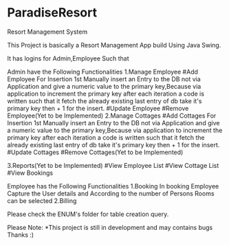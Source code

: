 # ParadiseResort
Resort Management System

This Project is basically a Resort Management App build Using Java Swing.

It has logins for Admin,Employee Such that

Admin have the Following Functionalities
1.Manage Employee
  #Add Employee
     For Insertion 1st Manually insert an Entry to the DB not via Application and give a numeric value to the primary key,Because via application to increment the
     primary key after each iteration a code is written such that it fetch the already existing last entry of db take it's primary key then + 1 for the insert.
  #Update Employee
  #Remove Employee(Yet to be Implemented)
2.Manage Cottages
  #Add Cottages
     For Insertion 1st Manually insert an Entry to the DB not via Application and give a numeric value to the primary key,Because via application to increment the
     primary key after each iteration a code is written such that it fetch the already existing last entry of db take it's primary key then + 1 for the insert.
  #Update Cottages
  #Remove Cottages(Yet to be Implemented)
  
3.Reports(Yet to be Implemented)
  #View Employee List
  #View Cottage List
  #View Bookings
  

Employee has the Following Functionalities
1.Booking
  In booking Employee Capture the User details and According to the number of Persons Rooms can be selected
2.Billing

Please check the ENUM's folder for table creation query.

Please Note: *This project is still in development and may contains bugs
Thanks :)
